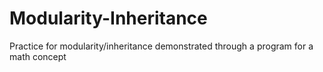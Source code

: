 # Modularity-Inheritance
Practice for modularity/inheritance demonstrated through a program for a math concept
